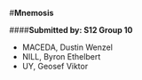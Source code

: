 #**Mnemosis**

####__Submitted by: S12 Group 10__
- MACEDA, Dustin Wenzel
- NILL, Byron Ethelbert
- UY, Geosef Viktor

